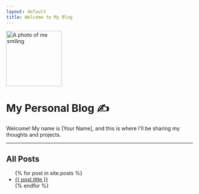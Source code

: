 ```yaml
---
layout: default
title: Welcome to My Blog
---
```


<img src="assets/profile.jpg" width="150" alt="A photo of me smiling">

# My Personal Blog ✍️

Welcome! My name is [Your Name], and this is where I'll be sharing my thoughts and projects.

---

## All Posts

<ul>
  {% for post in site.posts %}
    <li>
      <a href="{{ post.url }}">{{ post.title }}</a>
    </li>
  {% endfor %}
</ul>
